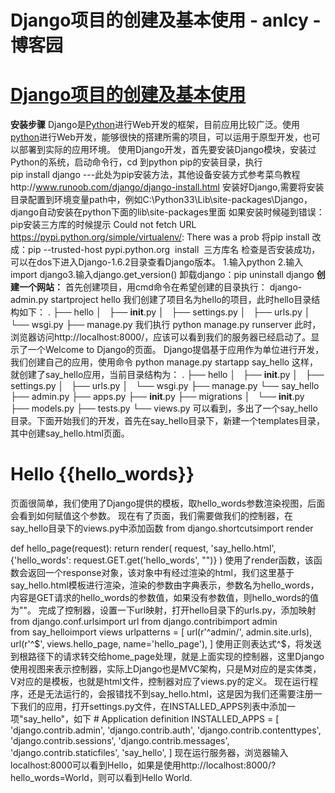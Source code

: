 
# Django项目的创建及基本使用 - anlcy - 博客园






# [Django项目的创建及基本使用](https://www.cnblogs.com/camilla/p/7356766.html)
**安装步骤**
Django是[Python](http://lib.csdn.net/base/python)进行Web开发的框架，目前应用比较广泛。使用[python](http://lib.csdn.net/base/python)进行Web开发，能够很快的搭建所需的项目，可以运用于原型开发，也可以部署到实际的应用环境。
使用Django开发，首先要安装Django模块，安装过Python的系统，启动命令行，cd 到python pip的安装目录，执行
pip install django ---此处为pip安装方法，其他设备安装方式参考菜鸟教程http://www.runoob.com/django/django-install.html
安装好Django,需要将安装目录配置到环境变量path中，例如C:\Python33\Lib\site-packages\Django，django自动安装在python下面的lib\site-packages里面
如果安装时候碰到错误：
pip安装三方库的时候提示 Could not fetch URL https://pypi.python.org/simple/virtualenv/: There was a prob
将pip install 改成：pip --trusted-host pypi.python.org  install  三方库名
检查是否安装成功，可以在dos下进入Django-1.6.2目录查看Django版本。
1.输入python 2.输入import django3.输入django.get_version()
卸载django：pip uninstall django
**创建一个网站：**
首先创建项目，用cmd命令在希望创建的目录执行：
django-admin.py startproject hello
我们创建了项目名为hello的项目，此时hello目录结构如下：
.
├── hello
│   ├── __init__.py
│   ├── settings.py
│   ├── urls.py
│   └── wsgi.py
├── manage.py
我们执行
python manage.py runserver
此时，浏览器访问http://localhost:8000/，应该可以看到我们的服务器已经启动了。显示了一个Welcome to Django的页面。
Django提倡基于应用作为单位进行开发，我们创建自己的应用，使用命令
python manage.py startapp say_hello
这样，就创建了say_hello应用，当前目录结构为：
.
├── hello
│   ├── __init__.py
│   ├── settings.py
│   ├── urls.py
│   └── wsgi.py
├── manage.py
└── say_hello
├── admin.py
├── apps.py
├── __init__.py
├── migrations
│   └── __init__.py
├── models.py
├── tests.py
└── views.py
可以看到，多出了一个say_hello目录。下面开始我们的开发，首先在say_hello目录下，新建一个templates目录，其中创建say_hello.html页面。
<!DOCTYPE html>
<html>
<head>
<metacharset="UTF-8">
<title>Hello</title>
</head>
<body>
<h1>Hello {{hello_words}}</h1>
</body>
</html>
页面很简单，我们使用了Django提供的模板，取hello_words参数渲染视图，后面会看到如何赋值这个参数。
现在有了页面，我们需要做我们的控制器，在say_hello目录下的views.py中添加函数
from django.shortcutsimport render

def hello_page(request):
return render(
request,
'say_hello.html',
{'hello_words': request.GET.get('hello_words', "")}
)
使用了render函数，该函数会返回一个response对象，该对象中有经过渲染的html，我们这里基于say_hello.html模板进行渲染，渲染的参数由字典表示，参数名为hello_words，内容是GET请求的hello_words的参数值，如果没有参数值，则hello_words的值为""。
完成了控制器，设置一下url映射，打开hello目录下的urls.py，添加映射
from django.conf.urlsimport url
from django.contribimport admin
from say_helloimport views
urlpatterns = [
url(r'^admin/', admin.site.urls),
url(r'^$', views.hello_page, name='hello_page'),
]
使用正则表达式^$，将发送到根路径下的请求转交给home_page处理，就是上面实现的控制器，这里Django使用视图来表示控制器，实际上Django也是MVC架构，只是M对应的是实体类，V对应的是模板，也就是html文件，控制器对应了views.py的定义。
现在运行程序，还是无法运行的，会报错找不到say_hello.html，这是因为我们还需要注册一下我们的应用，打开settings.py文件，在INSTALLED_APPS列表中添加一项"say_hello"，如下
\# Application definition
INSTALLED_APPS = [
'django.contrib.admin',
'django.contrib.auth',
'django.contrib.contenttypes',
'django.contrib.sessions',
'django.contrib.messages',
'django.contrib.staticfiles',
'say_hello',
]
现在运行服务器，浏览器输入localhost:8000可以看到Hello，如果是使用http://localhost:8000/?hello_words=World，则可以看到Hello World.





